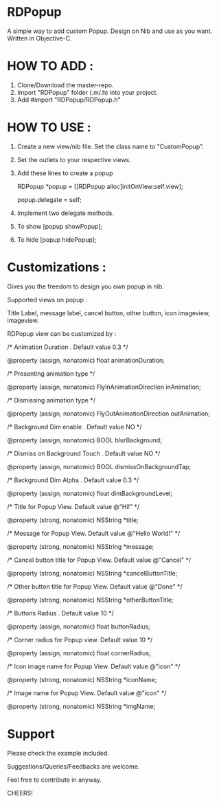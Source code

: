 # RDPopup
A simple way to add custom Popup. Design on Nib and use as you want. 
Written in Objective-C.


# HOW TO ADD :

1) Clone/Download the master-repo.
2) Import "RDPopup" folder (.m/.h) into your project.
3) Add #import "RDPopup/RDPopup.h"


# HOW TO USE :

1) Create a new view/nib file. Set the class name to "CustomPopup".
2) Set the outlets to your respective views.
3) Add these lines to create a popup

    RDPopup *popup = [[RDPopup alloc]initOnView:self.view];

    popup.delegate = self;
    
4) Implement two delegate methods.
5) To show [popup showPopup];
6) To hide [popup hidePopup];


# Customizations :

Gives you the freedom to design you own popup in nib.

Supported views on popup : 

Title Label, message label, cancel button, other button, icon imageview, imageview.

RDPopup view can be customized by : 


/*
Animation Duration . Default value 0.3
*/

@property (assign, nonatomic) float animationDuration;


/*
Presenting animation type
*/

@property (assign, nonatomic) FlyInAnimationDirection inAnimation;


/*
Dismissing animation type
*/

@property (assign, nonatomic) FlyOutAnimationDirection outAnimation;


/*
Background Dim enable . Default value NO
*/

@property (assign, nonatomic) BOOL blurBackground;


/*
Dismiss on Background Touch . Default value NO
*/

@property (assign, nonatomic) BOOL dismissOnBackgroundTap;


/*
Background Dim Alpha . Default value 0.3
*/

@property (assign, nonatomic) float dimBackgroundLevel;


/*
Title for Popup View. Default value @"Hi!"
*/

@property (strong, nonatomic) NSString *title;


/*
Message for Popup View. Default value @"Hello World!"
*/

@property (strong, nonatomic) NSString *message;


/*
Cancel button title for Popup View. Default value @"Cancel"
*/

@property (strong, nonatomic) NSString *cancelButtonTitle;


/*
Other button title for Popup View. Default value @"Done"
*/

@property (strong, nonatomic) NSString *otherButtonTitle;


/*
Buttons Radius . Default value 10
*/

@property (assign, nonatomic) float buttonRadius;


/*
Corner radius for Popup view. Default value 10
*/

@property (assign, nonatomic) float cornerRadius;


/*
Icon image name for Popup View. Default value @"icon"
*/

@property (strong, nonatomic) NSString *iconName;


/*
 Image name for Popup View. Default value @"icon"
 */

@property (strong, nonatomic) NSString *imgName;


# Support

Please check the example included.

Suggestions/Queries/Feedbacks are welcome.

Feel free to contribute in anyway.


CHEERS!

